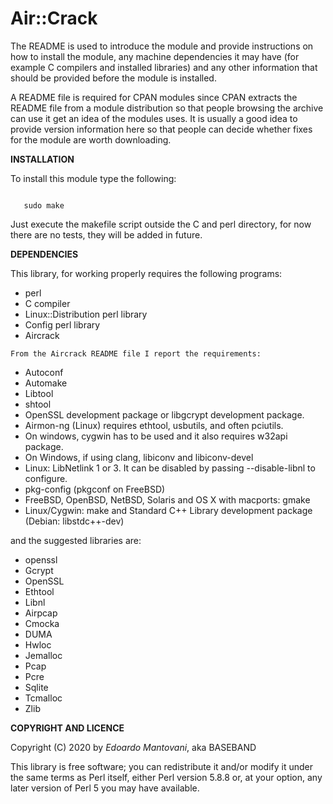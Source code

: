 Air::Crack
==============

The README is used to introduce the module and provide instructions on
how to install the module, any machine dependencies it may have (for
example C compilers and installed libraries) and any other information
that should be provided before the module is installed.

A README file is required for CPAN modules since CPAN extracts the
README file from a module distribution so that people browsing the
archive can use it get an idea of the modules uses. It is usually a
good idea to provide version information here so that people can
decide whether fixes for the module are worth downloading.

**INSTALLATION**

To install this module type the following:

```shell

   sudo make

```

Just execute the makefile script outside the C and perl directory, for now there are no tests, they will be added in future.

**DEPENDENCIES**

This library, for working properly requires the following programs:

  - perl
  - C compiler 
  - Linux::Distribution perl library
  - Config perl library
  - Aircrack

  
`From the Aircrack README file I report the requirements:`

 * Autoconf
 * Automake
 * Libtool
 * shtool
 * OpenSSL development package or libgcrypt development package.
 * Airmon-ng (Linux) requires ethtool, usbutils, and often pciutils.
 * On windows, cygwin has to be used and it also requires w32api package.
 * On Windows, if using clang, libiconv and libiconv-devel
 * Linux: LibNetlink 1 or 3. It can be disabled by passing --disable-libnl to configure.
 * pkg-config (pkgconf on FreeBSD)
 * FreeBSD, OpenBSD, NetBSD, Solaris and OS X with macports: gmake
 * Linux/Cygwin: make and Standard C++ Library development package (Debian: libstdc++-dev)

and the suggested libraries are:

 *   openssl
 *   Gcrypt
 *   OpenSSL
 *   Ethtool
 *   Libnl
 *   Airpcap
 *   Cmocka
 *   DUMA
 *   Hwloc
 *   Jemalloc
 *   Pcap
 *   Pcre
 *   Sqlite
 *   Tcmalloc
 *   Zlib



**COPYRIGHT AND LICENCE**

Copyright (C) 2020 by *Edoardo Mantovani*, aka BASEBAND

This library is free software; you can redistribute it and/or modify
it under the same terms as Perl itself, either Perl version 5.8.8 or,
at your option, any later version of Perl 5 you may have available.




